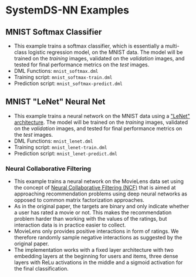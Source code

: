 <!--
{% comment %}
Licensed to the Apache Software Foundation (ASF) under one or more
contributor license agreements.  See the NOTICE file distributed with
this work for additional information regarding copyright ownership.
The ASF licenses this file to you under the Apache License, Version 2.0
(the "License"); you may not use this file except in compliance with
the License.  You may obtain a copy of the License at

http://www.apache.org/licenses/LICENSE-2.0

Unless required by applicable law or agreed to in writing, software
distributed under the License is distributed on an "AS IS" BASIS,
WITHOUT WARRANTIES OR CONDITIONS OF ANY KIND, either express or implied.
See the License for the specific language governing permissions and
limitations under the License.
{% endcomment %}
-->

# SystemDS-NN Examples

## MNIST Softmax Classifier

* This example trains a softmax classifier, which is essentially a multi-class logistic regression model, on the MNIST data.
The model will be trained on the *training* images, validated on the *validation* images, and tested for final performance metrics on the *test* images.
* DML Functions: `mnist_softmax.dml`
* Training script: `mnist_softmax-train.dml`
* Prediction script: `mnist_softmax-predict.dml`

## MNIST "LeNet" Neural Net

* This example trains a neural network on the MNIST data using a ["LeNet" architecture](http://yann.lecun.com/exdb/publis/pdf/lecun-98.pdf).
The model will be trained on the *training* images, validated on the *validation* images, and tested for final performance metrics on the *test* images.
* DML Functions: `mnist_lenet.dml`
* Training script: `mnist_lenet-train.dml`
* Prediction script: `mnist_lenet-predict.dml`

### Neural Collaborative Filtering

* This example trains a neural network on the MovieLens data set using the concept of [Neural Collaborative Filtering (NCF)](https://dl.acm.org/doi/abs/10.1145/3038912.3052569)
that is aimed at approaching recommendation problems using deep neural networks as opposed to common matrix factorization approaches.
* As in the original paper, the targets are binary and only indicate whether a user has rated a movie or not.
This makes the recommendation problem harder than working with the values of the ratings, but interaction data is in practice easier to collect.
* MovieLens only provides positive interactions in form of ratings. We therefore randomly sample negative interactions as suggested by the original paper.
* The implementation works with a fixed layer architecture with two embedding layers at the beginning for users and items,
three dense layers with ReLu activations in the middle and a sigmoid activation for the final classification.
